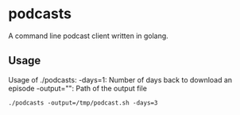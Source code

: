 # podcasts

A command line podcast client written in golang. 


## Usage

Usage of ./podcasts:
  -days=1: Number of days back to download an episode
  -output="": Path of the output file

```./podcasts -output=/tmp/podcast.sh -days=3```
